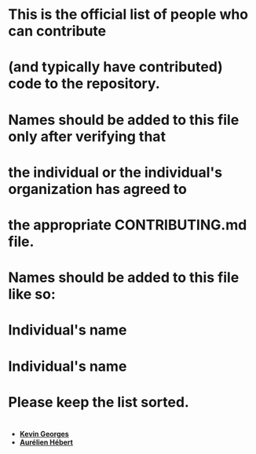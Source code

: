 # This is the official list of people who can contribute
# (and typically have contributed) code to the <PROJECT> repository.
#
# Names should be added to this file only after verifying that
# the individual or the individual's organization has agreed to
# the appropriate CONTRIBUTING.md file.
#
# Names should be added to this file like so:
# Individual's name <submission email address>
# Individual's name <submission email address>
#
# Please keep the list sorted.
#

* **[Kevin Georges](https://github.com/d33d33)**
* **[Aurélien Hébert](https://github.com/aurrelhebert)**